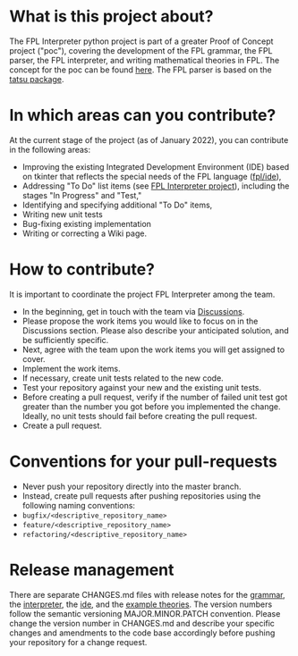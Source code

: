 # What is this project about?
The FPL Interpreter python project is part of a greater Proof of Concept project ("poc"), covering the development of the FPL grammar, the FPL parser, the FPL interpreter, and writing mathematical theories in FPL. The concept for the poc can be found [here](https://www.bookofproofs.org/FPLHighLevelDesign.pdf). The FPL parser is based on the [tatsu package](https://tatsu.readthedocs.io/en/stable/).

# In which areas can you contribute?

At the current stage of the project (as of January 2022), you can contribute in the following areas:
* Improving the existing Integrated Development Environment (IDE) based on tkinter that reflects the special needs of the FPL language ([fpl/ide](https://github.com/bookofproofs/fpl/tree/master/ide)),
* Addressing "To Do" list items (see [FPL Interpreter project](https://github.com/bookofproofs/fpl/projects/1)), including the stages "In Progress" and "Test,"
* Identifying and specifying additional "To Do" items,
* Writing new unit tests
* Bug-fixing existing implementation
* Writing or correcting a Wiki page.

# How to contribute?
It is important to coordinate the project FPL Interpreter among the team.
* In the beginning, get in touch with the team via [Discussions](https://github.com/bookofproofs/fpl/discussions). 
* Please propose the work items you would like to focus on in the Discussions section. Please also describe your anticipated solution, and be sufficiently specific. 
* Next, agree with the team upon the work items you will get assigned to cover.
* Implement the work items.
* If necessary, create unit tests related to the new code. 
* Test your repository against your new and the existing unit tests.
* Before creating a pull request, verify if the number of failed unit test got greater than the number you got before you implemented the change. Ideally, no unit tests should fail before creating the pull request. 
* Create a pull request.

# Conventions for your pull-requests
* Never push your repository directly into the master branch.
* Instead, create pull requests after pushing repositories using the following naming conventions:
* ```bugfix/<descriptive_repository_name>```
* ```feature/<descriptive_repository_name>```
* ```refactoring/<descriptive_repository_name>```

# Release management
There are separate CHANGES.md files with release notes for the [grammar](https://github.com/bookofproofs/fpl/blob/master/grammar/CHANGES.md), the [interpreter](https://github.com/bookofproofs/fpl/blob/master/poc/CHANGES.md), the [ide](https://github.com/bookofproofs/fpl/blob/master/ide/CHANGES.md), and the [example theories](https://github.com/bookofproofs/fpl/blob/master/poc/theories/CHANGES.md). The version numbers follow the semantic versioning MAJOR.MINOR.PATCH convention. Please change the version number in CHANGES.md and describe your specific changes and amendments to the code base accordingly before pushing your repository for a change request. 








